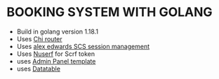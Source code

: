 # BOOKING SYSTEM WITH GOLANG

- Build in golang version 1.18.1
- Uses [Chi router](github.com/go-chi/chi/v5)
- Uses [alex edwards SCS session management](github.com/alexedwards/scs/v2)
- Uses [Nuserf](github.com/justinas/nosurf) for Scrf token
- uses [Admin Panel template](github.com/BootstrapDash/RoyalUI-Free-Bootstrap-Admin-Template) 
- uses [Datatable](github.com/fiduswriter/Simple-DataTables) 
